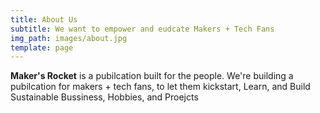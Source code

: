```yaml
---
title: About Us
subtitle: We want to empower and eudcate Makers + Tech Fans
img_path: images/about.jpg
template: page
---
```

**Maker's Rocket** is a pubilcation built for the people. We're building a pubilcation for makers + tech fans, to let them kickstart, Learn, and Build Sustainable Bussiness, Hobbies, and Proejcts